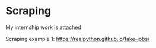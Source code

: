 # Scraping
My internship work is attached


Scraping example 1: https://realpython.github.io/fake-jobs/
